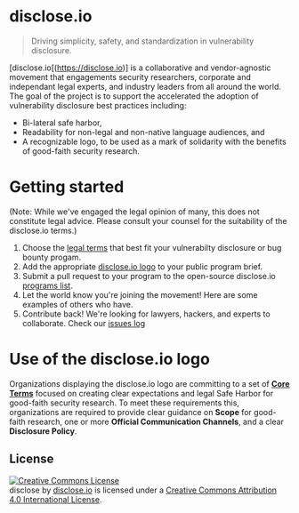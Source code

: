 # disclose.io

> Driving simplicity, safety, and standardization in vulnerability disclosure.

[disclose.io[(https://disclose.io)] is a collaborative and vendor-agnostic movement that engagements security researchers, corporate and independant legal experts, and industry leaders from all around the world. The goal of the project is to support the accelerated the adoption of vulnerability disclosure best practices including: 

- Bi-lateral safe harbor, 
- Readability for non-legal and non-native language audiences, and 
- A recognizable logo, to be used as a mark of solidarity with the benefits of good-faith security research.

# Getting started

(Note: While we've engaged the legal opinion of many, this does not constitute legal advice. Please consult your counsel for the suitability of the disclose.io terms.)

1. Choose the [legal terms](/terms) that best fit your vulnerabilty disclosure or bug bounty progam.
2. Add the appropriate [disclose.io logo](/logos) to your public program brief.
3. Submit a pull request to your program to the open-source disclose.io [programs list](/programs-list).  
4. Let the world know you're joining the movement! Here are some examples of others who have.
4. Contribute back! We're looking for lawyers, hackers, and experts to collaborate. Check our [issues log](/issues)

# Use of the disclose.io logo

Organizations displaying the disclose.io logo are committing to a set of [**Core Terms**](core_terms/) focused on creating clear expectations and legal Safe Harbor for good-faith security research. To meet these requirements this, organizations are required to provide clear guidance on **Scope** for good-faith research, one or more **Official Communication Channels**, and a clear **Disclosure Policy**.

## License

<a rel="license" href="http://creativecommons.org/licenses/by/4.0/"><img alt="Creative Commons License" style="border-width:0" src="https://i.creativecommons.org/l/by/4.0/88x31.png" /></a><br /><span xmlns:dct="http://purl.org/dc/terms/" property="dct:title">disclose</span> by <a xmlns:cc="http://creativecommons.org/ns#" href="https://disclose.io" property="cc:attributionName" rel="cc:attributionURL">disclose.io</a> is licensed under a <a rel="license" href="http://creativecommons.org/licenses/by/4.0/">Creative Commons Attribution 4.0 International License</a>.